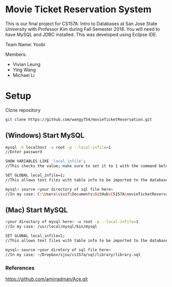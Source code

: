 # Movie Ticket Reservation System
This is our final project for CS157A: Intro to Databases at San Jose State University with Professor Kim during Fall Semester 2018.
You will need to have MySQL and JDBC installed.
This was developed using Eclipse IDE.

Team Name: Yoobi

Members: 
* Vivian Leung
* Ying Wang
* Michael Li
# Setup
Clone repository
```bash
git clone https://github.com/wangy754/movieTicketReservation.git
```

## (Windows) Start MySQL
```bash
mysql -h localhost -u root -p --local-infile=1 
//Enter password

SHOW VARIABLES LIKE 'local_infile'; 
//This checks the value; make sure to set it to 1 with the command below

SET GLOBAL local_infile=1;
//This allows text files with table info to be imported to the database

mysql> source <your directory of sql file here>
//In my case: C:\Users\vivz7\Documents\GitHub\CS157A\movieTicketReservation\TicketReservation.sql
```

## (Mac) Start MySQL
```bash
<your directory of mysql here> -u root -p --local-infile=1 
//In my case: /usr/local/mysql/bin/mysql

SET GLOBAL local_infile=1; 
//This allows text files with table info to be imported to the database

mysql> source <your diretory of sql file here>
//In my case: ~/Dropbox/sjsu/cs157a/sql/library/library.sql
```

### References
https://github.com/amirradman/Ace.git
